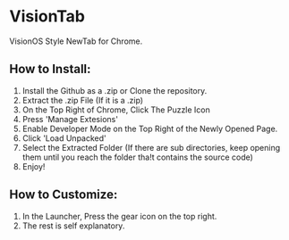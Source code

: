 # VisionTab
VisionOS Style NewTab for Chrome.

## How to Install:
1. Install the Github as a .zip or Clone the repository.
2. Extract the .zip File (If it is a .zip)
3. On the Top Right of Chrome, Click The Puzzle Icon
4. Press 'Manage Extesions'
5. Enable Developer Mode on the Top Right of the Newly Opened Page.
6. Click 'Load Unpacked'
7. Select the Extracted Folder (If there are sub directories, keep opening them until you reach the folder tha!t contains the source code)
8. Enjoy!

## How to Customize:
1. In the Launcher, Press the gear icon on the top right.
2. The rest is self explanatory.
